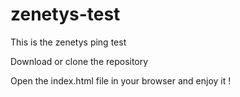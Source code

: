 # zenetys-test

This is the zenetys ping test

Download or clone the repository

Open the index.html file in your browser and enjoy it !
